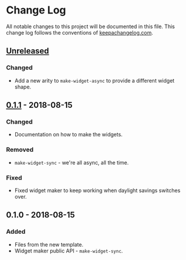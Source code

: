 # Change Log
All notable changes to this project will be documented in this file. This change log follows the conventions of [keepachangelog.com](http://keepachangelog.com/).

## [Unreleased]
### Changed
- Add a new arity to `make-widget-async` to provide a different widget shape.

## [0.1.1] - 2018-08-15
### Changed
- Documentation on how to make the widgets.

### Removed
- `make-widget-sync` - we're all async, all the time.

### Fixed
- Fixed widget maker to keep working when daylight savings switches over.

## 0.1.0 - 2018-08-15
### Added
- Files from the new template.
- Widget maker public API - `make-widget-sync`.

[Unreleased]: https://github.com/your-name/movie-scraper/compare/0.1.1...HEAD
[0.1.1]: https://github.com/your-name/movie-scraper/compare/0.1.0...0.1.1
